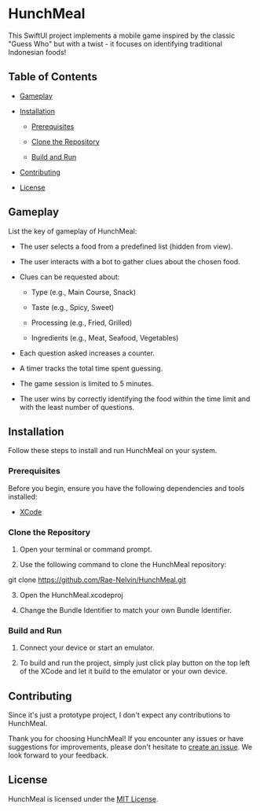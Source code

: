 # HunchMeal

This SwiftUI project implements a mobile game inspired by the classic "Guess Who" but with a twist - it focuses on identifying traditional Indonesian foods!

## Table of Contents

- [Gameplay](#gameplay)

- [Installation](#installation)

    - [Prerequisites](#prerequisites)

    - [Clone the Repository](#clone-the-repository)

    - [Build and Run](#build-and-run)

- [Contributing](#contributing)

- [License](#license)

## Gameplay

List the key of gameplay of HunchMeal:

-   The user selects a food from a predefined list (hidden from view).

-   The user interacts with a bot to gather clues about the chosen food.

-   Clues can be requested about:

    -   Type (e.g., Main Course, Snack)

    -   Taste (e.g., Spicy, Sweet)

    -   Processing (e.g., Fried, Grilled)

    -   Ingredients (e.g., Meat, Seafood, Vegetables)

-   Each question asked increases a counter.

-   A timer tracks the total time spent guessing.

-   The game session is limited to 5 minutes.

-   The user wins by correctly identifying the food within the time limit and with the least number of questions.

## Installation

Follow these steps to install and run HunchMeal on your system.

### Prerequisites

Before you begin, ensure you have the following dependencies and tools installed:

- [XCode](https://developer.apple.com/xcode/)

### Clone the Repository

1. Open your terminal or command prompt.

2. Use the following command to clone the HunchMeal repository:

git clone https://github.com/Rae-Nelvin/HunchMeal.git

3. Open the HunchMeal.xcodeproj

4. Change the Bundle Identifier to match your own Bundle Identifier.

### Build and Run

1. Connect your device or start an emulator.

2. To build and run the project, simply just click play button on the top left of the XCode and let it build to the emulator or your own device.

## Contributing

Since it's just a prototype project, I don't expect any contributions to HunchMeal.

Thank you for choosing HunchMeal! If you encounter any issues or have suggestions for improvements, please don't hesitate to [create an issue](https://github.com/Rae-Nelvin/HunchMeal/issues). We look forward to your feedback.

## License

HunchMeal is licensed under the [MIT License](LICENSE).
